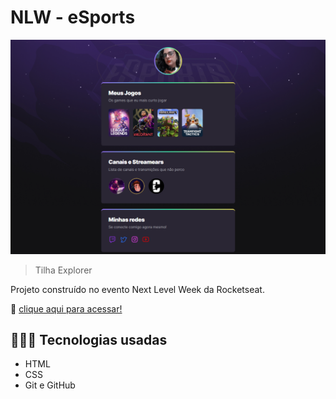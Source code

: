 # NLW - eSports 
![preview](./.github/preview.png)
> Tilha Explorer

Projeto construído no evento Next Level Week da Rocketseat.

🔗 [clique aqui para acessar!](https://antoniellybergami.github.io/NLW-eSports)

## 👩🏻‍💻 Tecnologias usadas
- HTML
- CSS
- Git e GitHub

